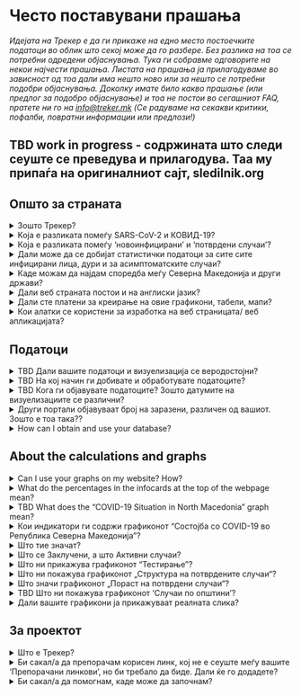 <h1>Често поставувани прашања</h1>

_Идејата на Трекер е да ги прикаже на едно место постоечките податоци во облик што секој може да го разбере. Без разлика на тоа се потребни одредени објаснувања. Тука ги собравме одговорите на некои најчести прашања. Листата на прашања ја прилагодуваме во зависност од тоа дали има нешто ново или за нешто се потребни подобри објаснувања. Доколку имате било какво прашање (или предлог за подобро објаснување) и тоа не постои во сегашниот FAQ, nратете ни го на info@treker.mk (Се радуваме на секакви критики, пофалби, повратни информации или предлози!)_

## TBD work in progress - содржината што следи сеуште се преведува и прилагодува. Таа му припаѓа на оригиналниот сајт, sledilnik.org 

## Општо за страната

<details>
  <summary id=why-sledilnik>Зошто Трекер?</summary>
Нашата цел е да помогнеме да го разбереме подобро ширењето на вирусот и да ја подигнеме свеста, одговорноста и ефикасноста на мерките за спречување на вирусот. Повеќе за иницијативата може да најдете во [About tab](/mk/about).

</details>

<details>
  <summary id=virus-vs-disease>Koja e разликата помеѓу SARS-CoV-2 и КОВИД-19?</summary>

**SARS-CoV-2** е кратенка од ‘Тежок акутен респираторен (дишен) синдром коронавирус 2’ –  и е интернационално прифатен назив за вирусот кој ја предизвикува болеста **КОВИД-19**. Вториот назив е исто така кратенка, образувана од зборовите КОрона ВИрус и годината кога за прв пат се појавува - 2019.


</details>

<details>
  <summary id=confirmed-cases>Која е разликата помеѓу ‘новоинфицирани’ и ‘потврдени случаи’?
</summary>
Терминологијата која се користи на Treker е објаснета во делот [Што значи](#chart-terminology). Според дефиницијата на Светската Здравствена Организација, за *потврден случај* се смета оној кај кој КОВИД-19 е потврден лабораториски, без оглед на клиничките знаци и симптоми. Други термини како ‘новоинфицирани’ може да се појават во медиумите, но не се користат во нашите графикони. Сите термини кои ги користи Трекер се објаснети во овие ЧПП. 

</details>

<details>
  <summary id=all-infected>Дали може да се добијат статистички податоци за сите сите инфицирани лица, дури и за асимптоматските случаи? </summary>

Засега, овие податоци се недостапни. Постојат и причини за тоа: Досега, тестовите вклучуваа само одреден процент на популација (пациенти со знаци и симптоми на акутна респираторна инфекција кои имаа потреба од клиничко лекување, медицински професионалци... ) Иако сега препораките за тестирање на КОВИД-19 се проширени и ги вклучуваат сите оние кои покажуваат знаци на болеста, многумина може да бидат носители, без или со благи симптоми.
Поради овие причини, нашата статистика може да покрие само одреден дел од популацијата кај која јасно се гледаат знаци на инфекција. Така, младата популација и оние кои не се тестирани  се непропорционално претставени. Податоци за асимптоматски пациенти не се заведени никаде и не можат да бидат обезбедени.


</details>

<details>
  <summary id=other-countries>Каде можам да најдам споредба меѓу Северна Македонија и други држави?</summary>

Можете да го најдете [графиконот за споредба](/mk/stats#countries-chart) во долниот дел на контролната табла. Тој ја преставува споредбата помеѓу Северна Македонија и други држави, т.е *бројот на смртни случаи* како последица на КОВИД-19, *на милион жители*. Групите од држави кои се споредени со Северна Македонија се: 
-   Критични земји (ЕУ)
-   Критични земји на глобално ниво
-   Државите од соседниот регион
-   Нордиските држави
-   Земјите од поранешна Југославија
-   Источно – Азиските земји и Океанија

Графиконот е хронолошки подреден, од 1 Јануари, од првиот смртен случај и од бројот на смртни случаи на милион жители, редоследно. Можете да го смените начинот на хронолошко претставување на споредбите меѓу групи од различни држави, со кликање на соодветното јазиче. 


</details>

<details>
  <summary id=english-translation>Дали веб страната постои и на англиски јазик?</summary>

Моментално, само [За проектот](/mk/about) и овие ЧПП страници се преведени. Другите се во план. Во секој случај и програмската кода и текстот се open source и ако ве интересира да помогнете во преводт тоа моќе да го направите. Сите [податоци](https://github.com/treker-mk) зе означени со ознаки (tag) на аглиски јазик, така да меѓународната употребата на сајтот е исто можна. 
 

</details>

<details>
  <summary id=are-you-paid>Дали сте платени за креирање на овие графикони, табели, мапи?</summary>

Не. Treker претставува непрофитна иницијатива, создадена да ги поддржи тековните случувања и клучните податоци за ширењето на коронавирусот во Северна Македонија. Нашата база на податоци е јавна и достапна, бесплатна и некомерцијална, и како таква ќе остане. проверете [Како можам да пристапам и да ја користам вашата база на податоци?](#data-usage)

</details>

<details>
  <summary id=tech-used>Кои алатки се користени за изработка на веб страницата/ веб апликацијата?</summary>

Веб странаta е изработена во JavaScrıpt со користење на Vue.js, визуелизацијата и графиконите се создадени во F# со користење на Highcharts libraries, a проектот е отворен и достапен на  [GitHub – Treker](https://github.com/treker-mk).

</details>

## Податоци

<details>
  <summary id=data-reliability>TBD Дали вашите податоци и визуелизација се веродостојни?</summary>

TBD Data is collected from verified public sources, which are listed in the [Resources tab](/mk/sources). 

Трекер моментално собира официјални податоци за КОВИД-19 директно од Министерството за Здравство, Институтот за Јавно Здравје и останатите државни здравствени институции. Тимот на Treker не ја гарантира веродостојноста на оригиналните податоци и ги објавува само оние податоци добиени од официјални извори или медиуми, но секако дека правиме повторна проверка доколку податокот е точен и се усогласува со дадениот извор. 
</details>

<details>
  <summary id=data-collection>TBD На кој начин ги добивате и обработувате податоците?</summary>

[Базата на податоци](https://docs.google.com/spreadsheets/d/) TBD iе изградена врз основа на податоците од Институтот за Јавно Здравје (по категории). Податоците по региони и возраст се обработувааат со одложување и се поставуваат на страната само кога резултатите од тековните епидемиолошки истражувања се веќе ажурирани. Застапеноста по општини може да се следи на [TBD Kraji (места) табелата](https://docs.google.com/spreadsheets/d/)TBD.

Обработка на податоците добиени од болниците – [TBD Табела Pacienti (Patients)](https://docs.google.com/spreadsheets/d/):

- Би сакале да добиваме дневни извештаи, а ги следиме објавите на сите КОВИД-19 центри.

- Го следиме бројот на хоспитализации: сите хоспитализирани, бројот на тие кои се на интензивна нега и бројот на пациенти кои се на респиратори. 

- Ги документираме индивидуалните промени во фазите на болеста (тогаш кога е можно да се детектираат)

- Кога информацијата за промената е некомплетна, вредностите се одредуваат со формула.

- Се трудиме сите извори и заклучоци да се документирани и да може да се проверат.  

- Податоците се споредени со оние податоци кои се добиени од пациентите  хоспитализирани на Интензивна нега и се објавени од страна на институциите на Владата на Република Северна Македонија. 
  
  </details>

<details>
  <summary id=data-publish-time>TBD Кога ги објавувате податоците? Зошто датумите на визуелизациите се различни?
</summary>

Повеќето податоци добиени претходниот ден ги обработуваме до 23ч. и 59мин. (тестови, потврдени случаи...). **Нашите податоци најчесто се ажурираат помеѓу ХХХч и ХХХч**
WКога ги објавуваме дневните податоци, тие се достапни на нашите канали за дистрибуција (CSV, REST, веб страниците), а исто така известуваме и на социјалните мрежи ([Facebook](https://www.facebook.com/Covid19TrekerMK) и [Twitter](https://twitter.com/Covid19TrekerMK)).

</details>

<details>
  <summary id=data-differences>Други портали објавуваат број на заразени, различен од вашиот. Зошто е тоа така??</summary>

Treker објавува само потврдени и официјални податоци од Институтот за Јавно Здравје и сите КОВИД-19 центри ширум Северна Македонија. На тој начин нашите податоци доаѓаат од сигурни извори, а располагаме и со проверени податоци од самиот почеток на епидемијата. Разликите најчесто се појавуаат затоа што различни портали објавуваат податоци во различен период од денот или користат поинаква методологија. Погледни  [Дали вашите податоци и мапи се веродостојни? ](#data-reliability) 

</details>

<!--COMENT TEMPORARRTILY

<details>
  <summary id=data-hospital-in> TBD 6.	Како добивате податоци за хоспитализација на пациентите (болни од КОВИД-19)?</summary>

Болниците не секогаш известуваат за точниот број на прием и отпуст за да можеме да добиеме прецизни податоци. Бројот на новохоспитализирани вообичаено се пресметува од бројот на веќе хоспитализираните и од разликата споредена со претходниот ден, на која и го додаваме бројот на отпуштени и бројот на починати од дадениот ден. Ажурираме податоци за прием и отпуст на пациенти на интензивна нега и за приклучување и исклучување на/од механичка  вентилација, кои се пресметуваат на сличен начин.

</details>

<details>
  <summary id=data-hospital-out>How do you obtain data on hospital discharges?</summary>

The information on the discharged from hospitals is calculated from data daily obtained directly from hospitals, i.e. from a verified source. We mostly get the daily number of discharges for all hospitals, from which we can deduce the number of newly admitted. See also [How do you obtain data on hospital admissions?](#data-hospital-in)

</details>

<details>
  <summary id=data-recovered>Зошто бројот на *излечени* се заменува со број на *оздравени*?</summary>

Во врска со бројот на излечени, податоците кои беа презентирани на Treker се засновуваа само на официјални извори (Владини институции на Република Македонија, медиуми). Република Северна Македонија е една од ретките земји во светски рамки каде се тестираат и пациентите со благо изразени симптоми, 14 дена по првиот позитивен тест и се третирани исто како отпуштените пациенти.  


</details>

<details>
  <summary id=data-active-cases>Do you keep an Active Case counter and do you know how many people are currently infected?</summary>

Yes, these indicators have been graphically displayed as **Confirmed Cases (active)** and **Recovered (total)** from the end of April.
 

These visualizations are not data from public sources; both indicators show the calculated value on the basis of official data, so they are indicated by a dashed line for easier distinguishing. 

*Note: In some cases when the government is not reporting such cases within smaller clusters, like municipalities,  ee now consider a patient has recovered in 14 days after their infection was confirmed as per ECDC formulas of calculating recovered cases. 

Value formula:
- Recovered (total) = Confirmed cases (total) 14 days ago – Died (total) by the day of calculation

- Confirmed cases (active) = Confirmed cases (total) - Recovered (total) - Died (total)

</details>

<details>
  <summary id=data-contribute>How can users get actively involved in data gathering? How can I participate?</summary>

You can voluntarily help by collecting and verifying data from the media (as well as from the field), with statistical and other analyzes, etc. Contact us at info@treker.mk if you’d like to participate.

Treker does not collect users’ personal information nor information that individuals would like to share about their condition or hospital status.

</details>

------------ END COMMENT-->


<details>
  <summary id=data-usage>How can I obtain and use your database?</summary>

Our database is public and freely available in the form of  [**CSV**, **REST**, and **Google Sheet**](/mk/datasources). Kindly let us know the purpose for which you will use the information and make sure you include Treker as the source of your data.

Since all the data in the database is already marked with English tags (see also [Is your webpage available in English?](#english-translation)), their international use (export, display) is also possible.

</details>

## About the calculations and graphs


<details>
  <summary id=chart-usage>Can I use your graphs on my website? How?</summary>

Sure! You can embed any graph or display on your site – citing the source, of course. [Click here](/mk/embed) and select the graph you want to embed from the list. Please let us know about your use (info@slednik.org) and we will be happy to add your site to our collection of [recommended links](/mk/links). 

</details>

<details>
  <summary id=chart-infocard-percent>What do the percentages in the infocards at the top of the webpage mean?</summary>

This is a percentage growth rate on a particular date in the number of newly confirmed cases compared to the previous day. If, for example, there were 16 people in the intensive care unit yesterday and today they accepted four more, that is 25% more than yesterday's situation.

</details>

<details>
  <summary id=metrics-comparison-chart>TBD What does the “COVID-19 Situation in North Macedonia” graph mean?
</summary>

The [graph](/mk/stats#metrics-comparison-chart) shows the daily and overall dynamics of the spread of the infection from the beginning to the present. The indicators used (see [Which indicators does the “COVID-19 Situation in North Macedonia” graph include?](#chart-metrics-included)) help us understand whether and how successfully we are controlling the spread of the virus. We can monitor the daily growth rate of newly confirmed cases and indirectly see if the measures work; information on the number of hospitalizations and the proportion of those in ICU shows how many people are seriously at risk from the disease, but at the same time, this data also shows us the real burden on the health system.

The breakpoints are indicated below, on the timeline: from the first confirmed case (TBD date) to the measures (by keyword and date) taken to curb the spread and their relaxation. This helps us monitor the dynamics of the variables relative to the measures.

</details>

<details>
  <summary id=chart-metrics-included>Кои индикатори ги содржи графиконот “Состојба со COVID-19 во Република Северна Македонија”?</summary>

[Графиконот](/mk/stats#metrics-comparison-chart) содржи:
  
* **Тестови (дневно)** = се изведуваат голем број на тестови за SARS-CoV-2 вируот што предизвикува COVID-19. Во првите фази на епидемијата, е ова важен инидкатор што може да покажува на раширеност на вирусот во популацијата. 

* **Тестови (вкупно)** = Се сума на сите тестови изведени до тој датум. Овој број треба да се земе со резерва, бидејќи некои луѓе се тестираат повеќе пати (пр. оздравените, здравствените рабоници, ...)

* **Позитивни случаи (дневно)** = Бројот на потврдени случаи на двена база. Овој показател не ја отсликува актуелната динамика на новозаразените луѓе во целата популацијата, бидејќи добар дел од тестовите се усмерени на одредени популации. Дали заради тоа што тоа им го бара професијата или дали заради тоа што веќе биле во контакт со заразени.  

* **Позитивни случаи (вкупно)** = Вкупен број на потврдени случаи до тој ден.

* **Потврдени случаи (активни)** = Потврдени случаи (вкупно) – Оздравени (вкупно) – Починати вкупно)

* **Оздравени(вкупно)** = Сите оздравени до тој ден. (#data-recovered)

* **Хоспитализирани (активни)** = Моменталниот број на луѓе во болница (заедно со тие што се на интензивна нега).

* **Хоспитализирани (вкупно)** = Сите хоспитализирани до тој ден.
<!--COMMENT OUT
* **ICU (active)** = Current number of people in ICUs (intensive care units).

* **On ventilator (active)** = Current number of persons in need of a ventilator.

* **Discharged from a hospital (daily)** = Number of discharged from hospital on that day.

* **Discharged from hospital (total)** = Sum of all discharged from a hospital up to this day.
----COMMENT OUT END-->
* **Починати (дневно)** = Починати пациенти со COVID-19 на тој датум.

* **Починати (вкупно)** = Сите починати до тој ден од COVID-19.

</details>

<details>
  <summary id=chart-terminology>Што тие значат?
</summary>

Трекер користи терминологија што е конзистентна со директивите на WHO и ECDC (European Center for Disease Prevention and Control). Ги употребуваме следните ознаки при прикажувњето:

* **Потврдени случаи** = Ова е бројот на луѓе кои биле позитивни на тестот за SARS-CoV-2 вирусот. Бројот на потврдени случаи секако е зависен од бројот на тестовите и за тоа може да се случи да е бројот на потврдените случаи значително помал од вистинскиот број на заразени луѓе.

* **Хоспитализирани** = го представува бројот на луѓе со потешка слика или ризик за компликации од COVID-19, за која е потребен прием и  лечење во болница. 

* **На оддел за интензивна нега (анг. ICU)** = го прикажува бројот на пациенти каде што постои уште потешка слика и поголем ризик од смрт од COVID-19. Заради тоа е потребна интензивна нега, меѓу другото, со различни типови на кислородна подршка. Овие пациенти се подмножество на категоријата **Хоспитализирани** 

* **На респиоратор/вентилација** = ова се пациенти од интензивната нега на кои им е потреба механичка (со помош на пумпа) вентилација, бидејќи сами не се способни да дишат иако добиваат обична кислородна подршка. Тие се обично подмножество на пациентите што се на **Инетнзивна нега** и **Хоспитализирани**

* **Оздравени** = го представува бројот на пациенти што не се веќе болни од COVID-19 и нивните последни тестови биле негативни. (#data-recovered)
  
</details>

<details>
  <summary id=cases-chart>Што се Заклучени, а што Активни случаи?</summary>

Сите потврдени случаи се прикажани во [графиконот на потврдени случаи](/mk/stats#cases-chart). За да подобро ја следиме епидемијата, е од голема важност да се знае уште колку луѓе се сеуште заразни за другите. Заради тоа ја воведуваме следната терминологија:

**Заклучени случаи** се збир на сите потврдени случаи што не се веке инфицирани со вирусот, значи сите оздравени и починати. 

**Активни случаи** се сите потврдени случаи што уште не оздравеле. Погледајте уште [Кои индикатори ги содржи графиконот “Состојба со COVID-19 во Република Северна Македонија”?](#chart-metrics-included)

</details>

<!--COMMENTING SOME FAQ FOR THE FIRST VERSION
<details>
  <summary id=chart-phases>What do the different phases (phases 1-N) in the graph mean?</summary>

The vertical lines divide the stages, delimited by the dates, when the authorities changed the way information about the spread of the infection was collected (the test method was changed, self-isolation interventions were introduced, bans on gathering and movement of persons, and mandatory basic protection were required).

The phases are shown because the change in testing methodology has also changed the importance of certain indicators by which the prevalence of infections can be judged.

* **Phase 1 (TBD, 2020)**: The first cases of infection in Noth Macedonia are recorded. All cases are followed, all contacts are tested.

* **Phase 2 TBD date)**: ...

* **...**: ...

</details>

<details>
  <summary id=patients-chart>TBD What does the “Hospitalizations” graph tell us?</summary>

The [graph](/mk/stats#patients-chart) in the default view *All Hospitals* shows us the whole picture of hospitalizations by date arranged by the condition of patients: columns with a positive value (those above the horizontal axis) show the number admitted to hospital, the number hospitalized, shades of red are used to demark individuals in ICUs, specifically depicting how many of these are in critical condition on the ventilators. Columns with a negative value (those below the horizontal axis) show the number of discharges and deaths that day. You can also select specific hospital and see only hospitalizations there. If you select the *By Hospitals* view below, you can see the number of people in hospital care by day for each of the COVID-19 hospitals.  
The graph can offer a good insight into the workload of hospitals and can be the basis for assessing hospital capacity and planning their possible increase.

</details>

<details>
  <summary id=hcenters-chart>What does the “Healthcare Center Treatment” graph mean?</summary>

The [graph](/mk/stats#hcenters-chart) shows the treatment of suspicions of COVID-19 in healthcare centers (primary health care level). You can show data for whole country or select specific region. Healthcare centers are the first entry point for taking swabs to be tested for the presence of the virus, so an increase in the number of suspicions and referrals to self-isolation may be an early indicator that new outbreaks have occurred.

The graph thus shows the number of all emergency medical visits (also for other diseases) in healthcare centers (see notes below), the number of suspected cases of COVID-19 based on the number of examinations at the COVID-19 entry point, and all suspicions of infections based on telephone conversation with suspected infected patients. Some people may be recorded several times, first by telephone and then during the examination. We also show the total number of referrals to self-isolation.


When reporting the number of tests performed, all tests (including repeated tests) are recorded. The number of positive tests therefore includes all positive tests – the same person can be tested several times and counted as positive several times. The number of tests performed may therefore be greater than the number of positive tests reported by laboratories (there, each person is recorded only once). See also [What does the “Testing” graph tell us?](#test-charts) 

</details>

END OF COMMENTS-->

<details>
  <summary id=tests-chart>Што ни прикажува графиконот “Тестирање”?</summary>

[Графиконот](/mk/stats#tests-chart) ни го покажува бројот на сите редовни тестарања (избрано *Редовно*) со тестовите од истражувањата/скрининзите (со избор на *Истражување* приказ). Колоните во хистограмот ги прикажуваат позитивните и негативните тестови во одреден ден, а кривата го прикажува процентот на позитивни тестови. 


</details>

<details>
  <summary id=infections-chart>Што ни покажува графиконот „Структура на  потврдените случаи“?</summary>

[Графиконот](/mk/stats#infections-chart) ни овозможува да го погледаме уделот во потврдените случаи на група на вработени во ризичните струки.  Бидејќи прецизноста на потврдените инфекции не е најдобра, дневните вредности се покажани како просек од 5 дена. Збирот на вредностите за одреден ден, со два дена пред и два дена по тој ден, се делат со 5. Со тоа полесно се следи трендот на одредените групи. Ако избереме *Вкупно* или *Релативно*, ќе добиеме графикон со хистограми, наместо со криви. Тие хистограми ни го покажуваат односот на различните категории на одреден ден. 

Порастот на заразени здравствени работници не значи дека тие биле одкриени токму тој ден; тие може да биле и позитивни на тестовите и пред тоа, бидејќи здравствените работници се тестираат редовно. 

</details>

<details>
  <summary id=spread-chart>Што значи графиконот „Пораст на потврдени случаи“?</summary>

[Графиконот](/mk/stats#spread-chart) ни прикажува колку нови потврдени случаи на заразени лица има во одреден ден, каде следи дефиницијата на СЗО и [ECDC](https://www.ecdc.europa.eu/en/case-definition-and-european-surveillance-human-infection-novel-coronavirus-2019-ncov) според која потврдени случаи се „лица со лабораториска потврда за зараза со КОВИД-19“. Поради тоа што бројот на потврдени случаи сè уште зависи од тестирањето, податоците на потврдени случаи се проценува дека се многу помали од реалниот број на заразени лица.
  
</details>
<!--COMMENTING SOME FAQ FOR THE FIRST VERSION
<details>
  <summary id=regions-chart>Што ни кажува „Потврдени случаи по региони“?</summary>

[Графиконот ](/mk/stats#regions-chart) ни ја прикажува динамиката на раст на потврдени случаи по избраните региони. Поединечните региони можат лесно да се споредат со избирање на оние што сакате да бидат прикажани на графиконот со притискање на одредени региони под графиконот. Од кривата, можеме брзо да видиме кои региони имаат најмногу и кои најмалку потврдени случаи и како овој број се менувал со тек на време.

</details>

<details>
  <summary id=map-chart>TBD Што ни покажува ‘Карта на општини’?</summary>

[Картата](/mk/stats#map-chart) ни ја покажува епидемиолошката слика на одделни општини, бидејќи овозможува прикажување на *Потврдени случаи* (црвени нијанси) или *Смртни случаи* (сиви нијанси). При покажуваме на потврдени случаи, можеме да видиме кои општини се „најздрави“ (бели) и кои во моментот се „најзаразени“ (црвени нијанси) - дали уште се појавуваат нови случаи или не - и во однос на учеството на населението (Пропорцијата/уделот на населението е стандарден приказ). На левата страна, можеме да го користиме филтерот (7, 14 или 21 денови) за да одредиме во кој временски период гледаме податоци за нови потврдени случаи или смртни случаи. За оние општини каде сè уште се потврдуваат нови случаи, можеме да заклучиме дека епидемијата е сè уште активна. (Се разбира, тоа не мора да значи дека вирусот не е присутен во општините без нови потврдени случаи, но тој е индикатор за „здравјето“ во одредена област.) Повеќе детали се достапни во статијата [Kje so “zdrave” občine? (Where Are the ‘Healthy’ Municipalities?)](https://medium.com/sledilnik/kje-so-zdrave-ob%C4%8Dine-613afc42b023) 

Со притискање на *Апсолутно* во горниот десен агол, можеме да го промениме приказот и да го видиме вкупниот број на новопотврдени случаи или смртни случаи во избрана временска рамка (7, 14 или 21 денови) во општините според тоа како се обоени.

</details>
-------END OF COMMENTS-->

<details>
  <summary id=municipalities-chart>TBD Што ни покажува графиконот ‘Случаи по општини’?</summary>

[Графиконот](/mk/stats#municipalities-chart) прикажува во повеќе детали поединечни општини во колони со број на потврдени случаи по денови, со активни случаи, оздравувања (проценка) и смртни случаи во секоја општина. Под општината можете да ги најдете информациите за времето од последниот потврден случај. Општините се класифицираат според тоа кога е регистриран последниот потврден случај, од каде можеме да заклучиме кои општини во моментот се ‘позаразени’ и кои се „поздрави“ од другите.

Приказот може да се смени со избирање на различни прикази над графиконот: ако изберете *Активен* приказ, општините ќе бидат подредени според тековната проценка на активните случаи; или ако изберете *Сите*, тогаш општините ќе бидат уредени според најголемиот вкупен број на потврдени случаи. Ако ги изберете *Сите региони* од паѓачкото мени, тогаш потврдените случаи ќе бидат прикажани во општините кои припаѓаат на тој регион. Можете исто така лесно да пребарувате општина со внесување на името во прелистувачот *Пронајди општина*.

*Забелешка: проценката на оздравените лица и активните случаи се врши 14 дена по потврдување на заразувањето, доколку и кога болеста има лесна форма. Меѓутоа, ако некое лице е хоспитализирано, ова оздравување ќе трае подолго, но во овој случај лицето не е опасно за околината затоа што е во болница. Поради фактот дека во општинската презентација не ги земаме предвид хоспитализираните, можно е збирот на активни случаи по општина да не одговара на проценката на активните случаи за целата држава. Погледнете исто така, [Дали имате бројач на активни случаи и дали знаете колку луѓе се заразени во моментот?](#data-active-cases)*

</details>
<!--COMMENTINT OUT
<details>
  <summary id=age-groups-chart>TBD Што прикажува графиконот ‘Возрасни групи’?</summary>

[Графиконот](/mk/stats#age-groups-chart) ја прикажана старосната структура на сите потврдени случаи со коронавирус и смртни случаи. Графиконот исто така прикажува поделба според пол. Приказот покажува апсолутни вредности и може да се смени во горниот десен агол на *Релативниот* приказ за подобар увид во тоа како е стапката на смртност од КOVID-19 релативна на општата популација во текот на целото времетраење на епидемијата. Кај Релативен приказ, подолу има опции за различни прикази: со избирање на *Сооднос на потврдени случаи*, ќе се прикаже уделот на потврдени случаи во одредена возрасна група. Со избирање на *Стапка на смртност*, ќе го видиме бројот на смртни случаи по големината на населението. Со избирање на *Смртни случаи* по бр. на потврдени случаи, можеме да разбереме каков бил соодносот на смртни случаи во одредена возрасна група во однос на бројот на потврдени случаи.

Демографијата може да ни помогне да разбереме како се ширела пандемијата и зошто непропорционално влијае на одредени возрасни групи. Според досега познати податоци, КОВИД-19 е поопасен за постарите лица и лица со коморбидитет, а според некои податоци машките се поизложени. Меѓутоа, за да ги разбереме сите фактори, треба да добиеме повеќе податоци: какви коморбидитети биле, социо-економската состојба на пациентите, географската област и сл. 

*Забелешка: За разлика од другите податоци што се објавуваат редовно според различни категории, официјалните извори добиваат демографски податоци со задоцнување (возраст, општина...), така што овие обично се знаат со еднодневно одложување. Ова е исто така причина што на приказот според Возрасни групи може да има некои отстапувања од податоците на други прикази, како што се пониски вредности на бројот на потврдени случаи и смртни случаи.*
 
</details>

<details>
  <summary id=countries-chart>Што прикажува графиконот ‘Споредба по држава’?</summary>

[Графиконот](/mk/stats#countries-chart) прикажува споредба меѓу Северна Македонија и различни групи на земји во однос на бројот на починати како резултата на КОВИД-19 за милион жители. Графиконот е хронолошки уреден. Можете да го промените изгледот на различните хронолошки прикази на различните групи на земји со притискање на соодветните картички подолу. 

</details>
-----------------END OF COMMENT-->
<details>
  <summary id=chart-reality>Дали вашите графикони ја прикажуваат реалната слика?</summary>

Да, колку што е тоа возможно, со оглед на ограничувањата на тековните прикази и на самите податоци: графиконите на оваа страница го прикажуваат само она што може да се заклучи од дадената информација. На пример, вкупниот број на тестови го претставува бројот на извршени тестирања до денес, но не го одразува вкупниот број тестирани лица, бидејќи некои лица, како што се здравствените работници и лица за кои постои сомневање дека се заразени, биле тестирани во повеќе наврати.

Како и да е, бројот на потврдени случаи зависи исклучиво од тестирањето. Бидејќи поголемиот број од заразените лица, кои имаат лесни или немаат никакви симптоми, воопшто не биле тестирани за КОВИД-19, бројот на потврдени случаи е значително помал од вистинскиот број заразени лица.


</details>

## За проектот

<details>
  <summary id=what-is-sledilnik>Што е Трекер?</summary>

[Трекер](/mk/about) е проект со отворени податоци и извори кој собира, анализира и прикажува некои од најкорисните податоци, за да полесно се разбере ширењето на пандемијата на коронавирусот и болеста КОВИД-19, заедно со нејзината динамика и обем. Целта ни е да направиме јасни графички и статистички визуелизации/прикази во врска со тоа што ни го кажуваат тековните податоци и анализи за ширењето на вирусот во Северна Македонија и да се осигуриме дека информациите за големината и сериозноста на проблемот КОВИД-19 во Северна Македонија бидат достапни и разбирливи за сите.

</details>

<details>
  <summary id=add-link>Би сакал/а да препорачам корисен линк, кој не е сеуште меѓу вашите ‘Препорачани линкови’, но би требало да биде. Дали ќе го додадете?</summary>

Контактирајте не на info@treker.mk – ние ќе го разгледаме предложениот линк и ако е веродостоен и корисен, ќе ни биде драго да го вклучиме во нашите препорачани  [линкови](/mk/links).

Ако би сакале да одите чекор напред и да придонесете кон нашата заедничка цел, поднесете Pull-Request (PR) на [GitHub](https://github.com/treker-mk/website/blob/master/src/content/links_mk.md).

</details>

<details>
  <summary id=how-to-help>Би сакал/а да помогнам, каде може да започнам?</summary>

Контактирајте не на info@treker.mk и објаснете накратко кои сте и како може да придонесете кон проектот. Помошта е добредојдена.

</details>
